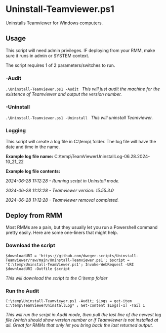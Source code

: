 # Uninstall-Teamviewer.ps1
Uninstalls Teamviewer for Windows computers.

  ## Usage
This script will need admin privileges. IF deploying from your RMM, make sure it runs in admin or SYSTEM context.

The script requires 1 of 2 parameters/switches to run.
  ### -Audit
`.\Uninstall-Teamviewer.ps1 -Audit `
  *This will just audit the machine for the existence of Teamviewer and output the version number.*
### -Uninstall
`.\Uninstall-Teamviewer.ps1 -Uninstall `
  *This will uninstall Teamviewer.*

### Logging
This script will create a log file in C:\temp\ folder. The log file will have the date and time in the name.

**Example log file name:** C:\temp\TeamViewerUninstallLog-06.28.2024-10_21_22

**Example log file contents:**

*2024-06-28 11:12:28 - Running script in Uninstall mode.*

*2024-06-28 11:12:28 - Teamviewer version: 15.55.3.0*

*2024-06-28 11:12:28 - Teamviewer removal completed.*

## Deploy from RMM
Most RMMs are a pain, but they usually let you run a Powershell command pretty easily. Here are some one-liners that might help.

### Download the script
`$downloadURI = 'https://github.com/dweger-scripts/Uninstall-Teamviewer/raw/main/Uninstall-Teamviewer.ps1'; $script = 'C:\temp\Uninstall-TeamViewer.ps1'; Invoke-WebRequest -URI $downloadURI -Outfile $script `

*This will download the script to the C:\temp folder*

### Run the Audit
`C:\temp\Uninstall-Teamviewer.ps1 -Audit; $Logs = get-item C:\temp\TeamViewerUninstallLog* ; Get-content $Logs[-1] -Tail 1`

*This will run the script in Audit mode, then pull the last line of the newest log file (which should show version number or if Teamviewer is not installed at all. Great for RMMs that only let you bring back the last returned output.*


